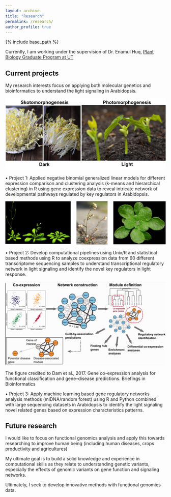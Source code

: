 ```yaml
---
layout: archive
title: "Research"
permalink: /research/
author_profile: true
---
```


{% include base_path %}

Currently, I am working under the supervision of Dr. Enamul Huq, [Plant Biology Graduate Program at UT](https://sites.cns.utexas.edu/huq/home)

## Current projects

My research interests focus on applying both molecular genetics and bioinformatics to understand the light signaling in Arabidopsis.


![light-signaling-1](/figures/light-signaling-2.png)

• Project 1: Applied negative binomial generalized linear models for different expression comparison and
clustering analysis (k-means and hierarchical clustering) in R using gene expression data to reveal intricate
network of developmental pathways regulated by key regulators in Arabidopsis.


![light-signaling](/figures/light-signaling.png)

• Project 2: Develop computational pipelines using Unix/R and statistical based methods using R to analyze coexpression data from 60 different transcriptome sequencing samples to understand transcriptional regulatory network in light signaling and identify the novel key regulators in light response.

![light-signaling-2](/figures/light-signaling-3.png)

The figure credited to Dam et al., 2017. Gene co-expression analysis for functional classification and gene–disease predictions. Briefings in Bioinformatics



• Project 3: Apply machine learning based gene regulatory networks analysis methods (mlDNA/random forest)
using R and Python combined with large sequencing datasets in Arabidopsis to identify the light signaling novel
related genes based on expression characteristics patterns.

## Future research 

I would like to focus on functional genomics analysis and apply this towards researching  to improve human being (including human diseases, crops productivity and agricultures)

My ultimate goal is to build a solid knowledge and experience in computational skills as they relate to understanding genetic variants, especially the effects of genomic variants on gene function and signaling networks. 

Ultimately, I seek to develop innovative methods with functional genomics data. 
